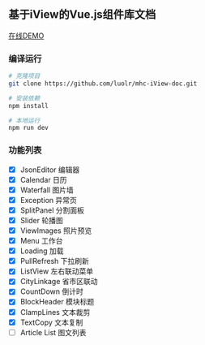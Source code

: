## 基于iView的Vue.js组件库文档

[在线DEMO](https://luolr.github.io/mhc-iView-doc)

### 编译运行

``` bash
# 克隆项目
git clone https://github.com/luolr/mhc-iView-doc.git

# 安装依赖
npm install

# 本地运行
npm run dev
```

### 功能列表

- [x] JsonEditor 编辑器
- [x] Calendar 日历
- [x] Waterfall 图片墙
- [x] Exception 异常页
- [x] SplitPanel 分割面板
- [x] Slider 轮播图
- [x] ViewImages 照片预览
- [x] Menu 工作台
- [x] Loading 加载
- [x] PullRefresh 下拉刷新
- [x] ListView 左右联动菜单
- [x] CityLinkage 省市区联动
- [x] CountDown 倒计时
- [x] BlockHeader 模块标题
- [x] ClampLines 文本裁剪
- [x] TextCopy 文本复制
- [ ] Article List 图文列表
